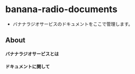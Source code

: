 # banana-radio-documents

* バナナラジオサービスのドキュメントをここで管理します。

## About

#### バナナラジオサービスとは

#### ドキュメントに関して

